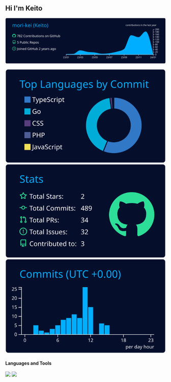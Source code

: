 ## Hi I'm Keito


![](https://raw.githubusercontent.com/mori-kei/mori-kei/main/profile-summary-card-output/algolia/0-profile-details.svg)

 [![](https://raw.githubusercontent.com/mori-kei/mori-kei/main/profile-summary-card-output/algolia/2-most-commit-language.svg)](https://github.com/vn7n24fzkq/github-profile-summary-cards)
[![](https://raw.githubusercontent.com/mori-kei/mori-kei/main/profile-summary-card-output/algolia/3-stats.svg)](https://github.com/vn7n24fzkq/github-profile-summary-cards) [![](https://raw.githubusercontent.com/mori-kei/mori-kei/main/profile-summary-card-output/algolia/4-productive-time.svg)](https://github.com/vn7n24fzkq/github-profile-summary-cards)


<h4 align="left">Languages and Tools</h4>
<img src="https://skillicons.dev/icons?i=js,ts,go,php,react,laravel,html,css,sass,tailwind">
<img src="https://skillicons.dev/icons?i=mysql,postgres,docker,firebase,heroku,github,git,postman,xd,figma">























